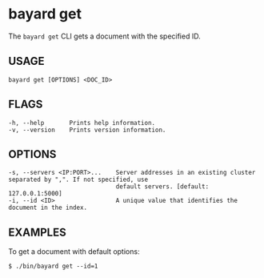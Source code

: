 # bayard get

The `bayard get` CLI gets a document with the specified ID.

## USAGE

    bayard get [OPTIONS] <DOC_ID>

## FLAGS

    -h, --help       Prints help information.
    -v, --version    Prints version information.

## OPTIONS

    -s, --servers <IP:PORT>...    Server addresses in an existing cluster separated by ",". If not specified, use
                                  default servers. [default: 127.0.0.1:5000]
    -i, --id <ID>                 A unique value that identifies the document in the index.

## EXAMPLES

To get a document with default options:

```text
$ ./bin/bayard get --id=1
```
